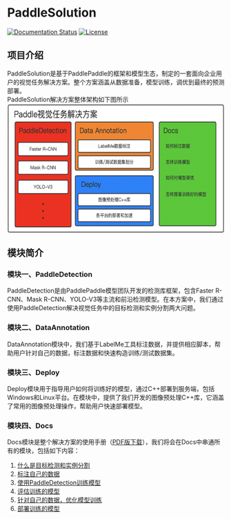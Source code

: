 # PaddleSolution

[![Documentation Status](https://img.shields.io/badge/docs-latest-brightgreen.svg?style=flat)](https://github.com/jiangjiajun/PaddleSolution) [![License](https://img.shields.io/badge/license-Apache%202-blue.svg)](LICENSE)
## 项目介绍
PaddleSolution是基于PaddlePaddle的框架和模型生态，制定的一套面向企业用户的视觉任务解决方案。整个方案涵盖从数据准备，模型训练，调优到最终的预测部署。  
PaddleSolution解决方案整体架构如下图所示  
<img src="structure.png" width = "600" height = "300" alt="structure" align=center />  

## 模块简介
### 模块一、PaddleDetection
PaddleDetection是由PaddlePaddle模型团队开发的检测库框架，包含Faster R-CNN、Mask R-CNN、YOLO-V3等主流和前沿检测模型。在本方案中，我们通过使用PaddleDetection解决视觉任务中的目标检测和实例分割两大问题。  

### 模块二、DataAnnotation
DataAnnotation模块中，我们基于LabelMe工具标注数据，并提供相应脚本，帮助用户针对自己的数据，标注数据和快速构造训练/测试数据集。

### 模块三、Deploy
Deploy模块用于指导用户如何将训练好的模型，通过C++部署到服务端，包括Windows和Linux平台。在模块中，提供了我们开发的图像预处理C++库，它涵盖了常用的图像预处理操作，帮助用户快速部署模型。

### 模块四、Docs
Docs模块是整个解决方案的使用手册（[PDF版下载](???)），我们将会在Docs中串通所有的模块，包括如下内容：  
1. [什么是目标检测和实例分割](.)
2. [标注自己的数据](.)
3. [使用PaddleDetection训练模型](.)
4. [评估训练的模型](.)
5. [针对自己的数据，优化模型训练](.)
6. [部署训练的模型](.)
